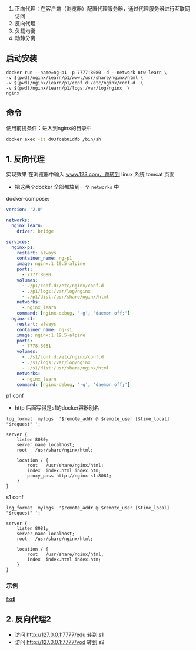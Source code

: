 1. 正向代理：在客户端（浏览器）配置代理服务器，通过代理服务器进行互联网访问
2. 反向代理：
3. 负载均衡
4. 动静分离

## 启动安装

```shell
docker run --name=ng-p1 -p 7777:8080 -d --network ntw-learn \
-v $(pwd)/nginx/learn/p1/www:/usr/share/nginx/html \
-v $(pwd)/nginx/learn/p1/conf.d:/etc/nginx/conf.d  \
-v $(pwd)/nginx/learn/p1/logs:/var/log/nginx  \
nginx
```

## 命令

使用前提条件：进入到nginx的目录中

```bash
docker exec -it d03fceb01dfb /bin/sh
```

## 1. 反向代理

实现效果 在浏览器中输入 www.123.com，跳转到 linux 系统 tomcat 页面

- 把这两个docker 全部都放到一个 `networks` 中

docker-compose:

```yaml
version: '2.0'

networks:
  nginx_learn:
    driver: bridge

services:
  nginx-p1:
    restart: always
    container_name: ng-p1
    image: nginx:1.19.5-alpine
    ports:
      - 7777:8080
    volumes:
      - ./p1/conf.d:/etc/nginx/conf.d
      - ./p1/logs:/var/log/nginx
      - ./p1/dist:/usr/share/nginx/html
    networks:
      - nginx_learn
    command: [nginx-debug, '-g', 'daemon off;']
  nginx-s1:
    restart: always
    container_name: ng-s1
    image: nginx:1.19.5-alpine
    ports:
      - 7778:8081
    volumes:
      - ./s1/conf.d:/etc/nginx/conf.d
      - ./s1/logs:/var/log/nginx
      - ./s1/dist:/usr/share/nginx/html
    networks:
      - nginx_learn
    command: [nginx-debug, '-g', 'daemon off;']

```

p1 conf

- http 后面写得是s1的docker容器别名

```
log_format  mylogs  '$remote_addr @ $remote_user [$time_local] "$request" ';

server {
	listen 8080;
	server_name localhost;
    root   /usr/share/nginx/html;

    location / {
		root   /usr/share/nginx/html;
		index  index.html index.htm;
	    proxy_pass http://nginx-s1:8081;
    }
}
```

s1 conf

```
log_format  mylogs  '$remote_addr @ $remote_user [$time_local] "$request" ';

server {
	listen 8081;
	server_name localhost;
    root   /usr/share/nginx/html;

    location / {
		root   /usr/share/nginx/html;
		index  index.html index.htm;
    }
}
```

### 示例

[fxdl](./fxdl)

## 2. 反向代理2

- 访问 http://127.0.0.1:7777/edu 转到 s1
- 访问 http://127.0.0.1:7777/vod 转到 s2
